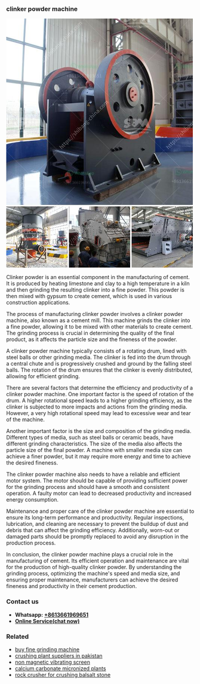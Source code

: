 <h3>clinker powder machine</h3><img src='1708332595.jpg' alt=''><p>Clinker powder is an essential component in the manufacturing of cement. It is produced by heating limestone and clay to a high temperature in a kiln and then grinding the resulting clinker into a fine powder. This powder is then mixed with gypsum to create cement, which is used in various construction applications.</p><p>The process of manufacturing clinker powder involves a clinker powder machine, also known as a cement mill. This machine grinds the clinker into a fine powder, allowing it to be mixed with other materials to create cement. The grinding process is crucial in determining the quality of the final product, as it affects the particle size and the fineness of the powder.</p><p>A clinker powder machine typically consists of a rotating drum, lined with steel balls or other grinding media. The clinker is fed into the drum through a central chute and is progressively crushed and ground by the falling steel balls. The rotation of the drum ensures that the clinker is evenly distributed, allowing for efficient grinding.</p><p>There are several factors that determine the efficiency and productivity of a clinker powder machine. One important factor is the speed of rotation of the drum. A higher rotational speed leads to a higher grinding efficiency, as the clinker is subjected to more impacts and actions from the grinding media. However, a very high rotational speed may lead to excessive wear and tear of the machine.</p><p>Another important factor is the size and composition of the grinding media. Different types of media, such as steel balls or ceramic beads, have different grinding characteristics. The size of the media also affects the particle size of the final powder. A machine with smaller media size can achieve a finer powder, but it may require more energy and time to achieve the desired fineness.</p><p>The clinker powder machine also needs to have a reliable and efficient motor system. The motor should be capable of providing sufficient power for the grinding process and should have a smooth and consistent operation. A faulty motor can lead to decreased productivity and increased energy consumption.</p><p>Maintenance and proper care of the clinker powder machine are essential to ensure its long-term performance and productivity. Regular inspections, lubrication, and cleaning are necessary to prevent the buildup of dust and debris that can affect the grinding efficiency. Additionally, worn-out or damaged parts should be promptly replaced to avoid any disruption in the production process.</p><p>In conclusion, the clinker powder machine plays a crucial role in the manufacturing of cement. Its efficient operation and maintenance are vital for the production of high-quality clinker powder. By understanding the grinding process, optimizing the machine's speed and media size, and ensuring proper maintenance, manufacturers can achieve the desired fineness and productivity in their cement production.</p><h3>Contact us</h3><ul><li><strong>Whatsapp:&nbsp;<a href="https://wa.me/8613661969651">+8613661969651</a></strong></li><li><a href="https://swt.shibang-china.com/?git&amp;zhl&amp;clinker powder machine"><strong>Online Service(chat now)</strong></a></li></ul><h3>Related</h3><ul><li><a href='buy fine grinding machine.md'>buy fine grinding machine</a></li><li><a href='crushing plant suppliers in pakistan.md'>crushing plant suppliers in pakistan</a></li><li><a href='non magnetic vibrating screen.md'>non magnetic vibrating screen</a></li><li><a href='calcium carbonate micronized plants.md'>calcium carbonate micronized plants</a></li><li><a href='rock crusher for crushing balsalt stone.md'>rock crusher for crushing balsalt stone</a></li></ul>